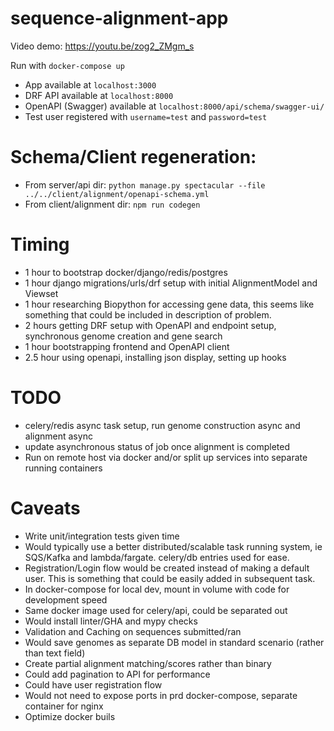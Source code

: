 # sequence-alignment-app

Video demo: https://youtu.be/zog2_ZMgm_s

Run with `docker-compose up`
- App available at `localhost:3000`
- DRF API available at `localhost:8000`
- OpenAPI (Swagger) available at `localhost:8000/api/schema/swagger-ui/`
- Test user registered with `username=test` and `password=test`


# Schema/Client regeneration:
- From server/api dir: `python manage.py spectacular --file ../../client/alignment/openapi-schema.yml`
- From client/alignment dir: `npm run codegen`


# Timing
- 1 hour to bootstrap docker/django/redis/postgres
- 1 hour django migrations/urls/drf setup with initial AlignmentModel and Viewset
- 1 hour researching Biopython for accessing gene data, this seems like something that could be included in description of problem.
- 2 hours getting DRF setup with OpenAPI and endpoint setup, synchronous genome creation and gene search
- 1 hour bootstrapping frontend and OpenAPI client
- 2.5 hour using openapi, installing json display, setting up hooks


# TODO
- celery/redis async task setup, run genome construction async and alignment async
- update asynchronous status of job once alignment is completed
- Run on remote host via docker and/or split up services into separate running containers

# Caveats
- Write unit/integration tests given time
- Would typically use a better distributed/scalable task running system, ie SQS/Kafka and lambda/fargate. celery/db entries used for ease.
- Registration/Login flow would be created instead of making a default user. This is something that could be easily added in subsequent task.
- In docker-compose for local dev, mount in volume with code for development speed
- Same docker image used for celery/api, could be separated out
- Would install linter/GHA and mypy checks
- Validation and Caching on sequences submitted/ran
- Would save genomes as separate DB model in standard scenario (rather than text field)
- Create partial alignment matching/scores rather than binary 
- Could add pagination to API for performance
- Could have user registration flow
- Would not need to expose ports in prd docker-compose, separate container for nginx
- Optimize docker buils

